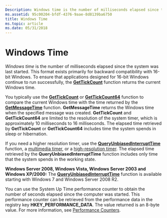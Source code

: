 ```yaml
---
Description: Windows time is the number of milliseconds elapsed since the system was last started.
ms.assetid: 95c00204-bfdf-4376-9aae-8d8139ba6750
title: Windows Time
ms.topic: article
ms.date: 05/31/2018
---
```


# Windows Time

*Windows time* is the number of milliseconds elapsed since the system was last started. This format exists primarily for backward compatibility with 16-bit Windows. To ensure that applications designed for 16-bit Windows continue to run successfully, the [**GetTickCount**](https://msdn.microsoft.com/library/ms724408(v=VS.85).aspx) function returns the current Windows time.

You typically use the [**GetTickCount**](https://msdn.microsoft.com/library/ms724408(v=VS.85).aspx) or [**GetTickCount64**](https://msdn.microsoft.com/library/ms724411(v=VS.85).aspx) function to compare the current Windows time with the time returned by the [**GetMessageTime**](https://msdn.microsoft.com/library/ms644939(v=VS.85).aspx) function. **GetMessageTime** returns the Windows time when the specified message was created. **GetTickCount** and **GetTickCount64** are limited to the resolution of the system timer, which is approximately 10 milliseconds to 16 milliseconds. The elapsed time retrieved by **GetTickCount** or **GetTickCount64** includes time the system spends in sleep or hibernation.

If you need a higher resolution timer, use the [**QueryUnbiasedInterruptTime**](https://msdn.microsoft.com/library/Ee662307(v=VS.85).aspx) function, a [multimedia timer](https://docs.microsoft.com/windows/desktop/Multimedia/multimedia-timers), or a [high-resolution timer](https://msdn.microsoft.com/library/ms644900(v=VS.85).aspx). The elapsed time retrieved by the **QueryUnbiasedInterruptTime** function includes only time that the system spends in the working state.

**Windows Server 2008, Windows Vista, Windows Server 2003 and Windows XP/2000:** The [**QueryUnbiasedInterruptTime**](https://msdn.microsoft.com/library/Ee662307(v=VS.85).aspx) function is available starting with Windows 7 and Windows Server 2008 R2.

You can use the System Up Time performance counter to obtain the number of seconds elapsed since the computer was started. This performance counter can be retrieved from the performance data in the registry key **HKEY\_PERFORMANCE\_DATA**. The value returned is an 8-byte value. For more information, see [Performance Counters](https://docs.microsoft.com/windows/desktop/PerfCtrs/performance-counters-portal).

 

 



